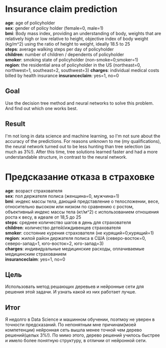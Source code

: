 # Insurance claim prediction

**age**: age of policyholder  
**sex**: gender of policy holder (female=0, male=1)  
**bmi**: Body mass index, providing an understanding of body, weights that are relatively high or low relative to height, objective index of body weight (kg/m^2) using the ratio of height to weight, ideally 18.5 to 25  
**steps**: average walking steps per day of policyholder  
**children**: number of children / dependents of policyholder  
**smoker**: smoking state of policyholder (non-smoke=0;smoker=1)  
**region**: the residential area of policyholder in the US (northeast=0, northwest=1, southeast=2, southwest=3)
**charges**: individual medical costs billed by health insurance
**insuranceclaim**: yes=1, no=0

## Goal
Use the decision tree method and neural networks to solve this problem. And find out which one works best.

 ## Result 
 I'm not long in data science and machine learning, so I'm not sure about the accuracy of the predictions. For reasons unknown to me (my qualifications), the neural network turned out to be less hunting than tree selection (as much as 3%!). After this time, tree solutions learned faster and had a more understandable structure, in contrast to the neural network.

# Предсказание отказа в страховке 

**age**: возраст страхователя  
**sex**: пол держателя полиса (женщина=0, мужчина=1)  
**bmi**: индекс массы тела, дающий представление о телосложении, весе, относительно высоком или низком по сравнению с ростом, объективный индекс массы тела (кг/м^2) с использованием отношения роста к весу, в идеале от 18,5 до 25  
**steps**: среднее количество шагов в день для страхователя  
**children**: количество детей/иждивенцев страхователя  
**smoker**: состояние курения страхователя (не курящий=0;курящий=1)  
**region**: жилой район держателя полиса в США (северо-восток=0, северо-запад=1, юго-восток=2, юго-запад=3)  
**charges**: индивидуальные медицинские расходы, оплачиваемые медицинским страхованием  
**insuranceclaim**: yes=1, no=0

## Цель
Использовать метод решающих деревьев и нейронные сети для решения этой задачи. И узнать какой из них работает лучше.

##  Итог
Я недолго в  Data Science и машинном обучении, поэтмоу не уверен в точности предсказаний. По непонятным мне причинам(моей компетенции) нейронная сеть вышла менее точной чем дерево решений(целых 3%!). По мимо этого, дерево решений училось быстрее и имело более понятную структуру, в отличии от нейронной сети.
